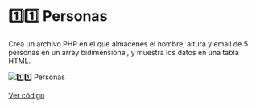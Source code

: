 # 1️⃣1️⃣ Personas

Crea un archivo PHP en el que almacenes el nombre, altura y email de 5 personas en un array bidimensional, y muestra los datos en una tabla HTML.

![1️⃣1️⃣ Personas](ruta/a/la/imagen_personas.jpg)

[Ver código](https://github.com/LoganNDE/Ejercicios-PHP/tree/main/1-Ejercicios/personas/personas.php)
